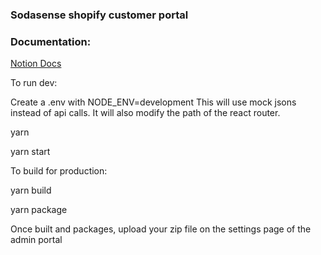 ### Sodasense shopify customer portal

### Documentation:

[Notion Docs](https://www.notion.so/sodasense/Shopify-Fill-Station-App-3e3ab6fc53de4e8995c135d211d3000a)


To run dev:

Create a .env with NODE_ENV=development
This will use mock jsons instead of api calls. 
It will also modify the path of the react router.


yarn 

yarn start


To build for production:

yarn build

yarn package


Once built and packages, upload your zip file on the settings page of the admin portal

